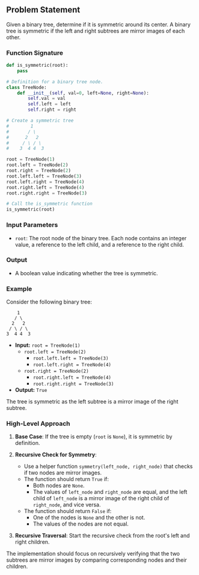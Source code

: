 ## Problem Statement

Given a binary tree, determine if it is symmetric around its center. A binary tree is symmetric if the left and right subtrees are mirror images of each other.

### Function Signature

```python
def is_symmetric(root):
    pass

# Definition for a binary tree node.
class TreeNode:
    def __init__(self, val=0, left=None, right=None):
        self.val = val
        self.left = left
        self.right = right

# Create a symmetric tree
#        1
#       / \
#      2   2
#     / \ / \
#    3  4 4  3

root = TreeNode(1)
root.left = TreeNode(2)
root.right = TreeNode(2)
root.left.left = TreeNode(3)
root.left.right = TreeNode(4)
root.right.left = TreeNode(4)
root.right.right = TreeNode(3)

# Call the is_symmetric function
is_symmetric(root)

```

### Input Parameters

- `root`: The root node of the binary tree. Each node contains an integer value, a reference to the left child, and a reference to the right child.

### Output

- A boolean value indicating whether the tree is symmetric.

### Example

Consider the following binary tree:

```
    1
   / \
  2   2
 / \ / \
3  4 4  3
```

- **Input:** `root = TreeNode(1)`
  - `root.left = TreeNode(2)`
    - `root.left.left = TreeNode(3)`
    - `root.left.right = TreeNode(4)`
  - `root.right = TreeNode(2)`
    - `root.right.left = TreeNode(4)`
    - `root.right.right = TreeNode(3)`
- **Output:** `True`

The tree is symmetric as the left subtree is a mirror image of the right subtree.

### High-Level Approach

1. **Base Case**: If the tree is empty (`root` is `None`), it is symmetric by definition.

2. **Recursive Check for Symmetry**:
   - Use a helper function `symmetry(left_node, right_node)` that checks if two nodes are mirror images.
   - The function should return `True` if:
     - Both nodes are `None`.
     - The values of `left_node` and `right_node` are equal, and the left child of `left_node` is a mirror image of the right child of `right_node`, and vice versa.
   - The function should return `False` if:
     - One of the nodes is `None` and the other is not.
     - The values of the nodes are not equal.

3. **Recursive Traversal**: Start the recursive check from the root's left and right children. 

The implementation should focus on recursively verifying that the two subtrees are mirror images by comparing corresponding nodes and their children.
